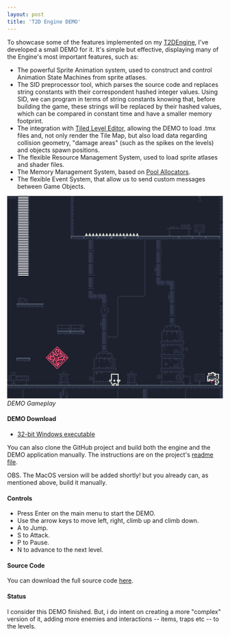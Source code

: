 ```yaml
---
layout: post
title: 'T2D Engine DEMO'
---
```

To showcase some of the features implemented on my [T2DEngine](../projects/t2dengine.html), I've developed a small DEMO for it.
It's simple but effective, displaying many of the Engine's most important features, such as: 
  - The powerful Sprite Animation system, used to construct and control Animation State Machines from sprite atlases.
  - The SID preprocessor tool, which parses the source code and replaces string constants with their correspondent hashed integer values.
    Using SID, we can program in terms of string constants knowing that, before building the game, these strings will be replaced by
    their hashed values, which can be compared in constant time and have a smaller memory footprint.
  - The integration with [Tiled Level Editor](https://www.mapeditor.org/), allowing the DEMO to load .tmx files and, not only render 
    the Tile Map, but also load data regarding collision geometry, "damage areas" (such as the spikes on the levels) and objects spawn
    positions.
  - The flexible Resource Management System, used to load sprite atlases and shader files.
  - The Memory Management System, based on [Pool Allocators](https://medium.com/@mateusgondimlima/designing-and-implementing-a-pool-allocator-data-structure-for-memory-management-in-games-c78ed0902b69).
  - The flexible Event System, that allow us to send custom messages between Game Objects.

![alt text](../assets/gif/projects/2d_game/demoGif01.gif)
*<br/>	DEMO Gameplay*

#### DEMO Download

  - [32-bit Windows executable](https://github.com/mateusgondim/T2DEngine/releases/download/v1.0.0/T2D_DEMO_v1_0_0_WINDOWS.zip)
  
  You can also clone the GitHub project and build both the engine and the DEMO application manually. The instructions are on the project's [readme file](https://github.com/mateusgondim/T2DEngine).

  OBS. The MacOS version will be added shortly! but you already can, as mentioned above, build it manually.

#### Controls
  - Press Enter on the main menu to start the DEMO.
  - Use the arrow keys to move left, right, climb up and climb down.
  - A to Jump.
  - S to Attack.
  - P to Pause.
  - N to advance to the next level.

#### Source Code
  You can download the full source code [here](https://github.com/mateusgondim/T2DEngine/tree/master/game).

#### Status
 I consider this DEMO finished. But, i do intent on creating a more
 "complex" version of it, adding more enemies and
 interactions -- items, traps etc -- to the levels.

